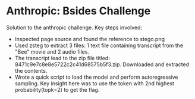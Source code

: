 # Anthropic: Bsides Challenge

Solution to the anthropic challenge. Key steps involved:

- Inspected page source and found the reference to stego.png​
- Used zsteg​ to extract 3 files: 1 text file containing transcript from the "Bee" movie and 2 audio files.
- The transcript lead to the zip file titled: 8471c9e7c8e8e5722c2c41d68575b5f3.zip. Downloaded and extracted the contents.
- Wrote a quick script to load the model and perform autoregressive sampling. Key insight here was to use the token with 2nd highest probability(topk=2) to get the flag.
